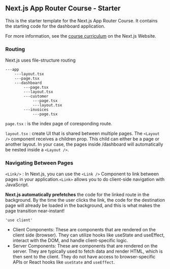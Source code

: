 ## Next.js App Router Course - Starter

This is the starter template for the Next.js App Router Course. It contains the starting code for the dashboard application.

For more information, see the [course curriculum](https://nextjs.org/learn) on the Next.js Website.


### Routing

Next.js uses file-structure routing

```
---app
    ---layout.tsx
    ---page.tsx
    ---dashboard
        ---page.tsx
        ---layout.tsx
        ---customer
            ---page.tsx
            ---layout.tsx
        ---invoices
            ---page.tsx
```

`page.tsx` : is the index page of coresponding route.

`layout.tsx` : create UI that is shared between multiple pages. The `<Layout />` component receives a children prop. 
This child can either be a page or another layout. In your case, the pages inside /dashboard will automatically be nested inside a `<Layout />`.

### Navigating Between Pages

`<Link/>` : In Next.js, you can use the `<Link />` Component to link between pages in your application.`<Link>` allows you to do client-side navigation with JavaScript.

**Next.js automatically prefetches** the code for the linked route in the background. By the time the user clicks the link, the code for the destination page will already be loaded in the background, and this is what makes the page transition near-instant!

`'use client'`
- Client Components: These are components that are rendered on the client side (browser). They can utilize hooks like useState and useEffect, interact with the DOM, and handle     client-specific logic.
- Server Components: These are components that are rendered on the server. They are typically used to fetch data and render HTML, which is then sent to the client. They do not have access to browser-specific APIs or React hooks like `useState` and `useEffect`.











